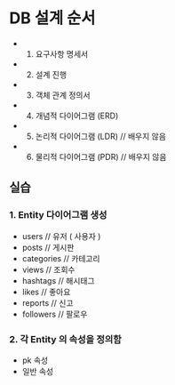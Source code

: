 # DB 설계 순서

- 1. 요구사항 명세서
- 2. 설계 진행
- 3. 객체 관계 정의서
- 4. 개념적 다이어그램 (ERD)
- 5. 논리적 다이어그램 (LDR) // 배우지 않음
- 6. 물리적 다이어그램 (PDR) // 배우지 않음

## 실습

### 1. Entity 다이어그램 생성

- users        // 유저 ( 사용자 )
- posts        // 게시판
- categories   // 카테고리
- views        // 조회수
- hashtags     // 해시태그
- likes        // 좋아요
- reports      // 신고
- followers    // 팔로우

### 2. 각 Entity 의 속성을 정의함

- pk 속성
- 일반 속성  